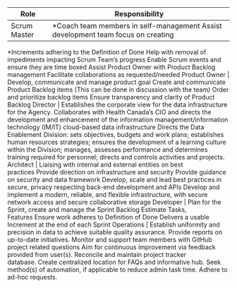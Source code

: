 <html>
<body>
<!--StartFragment-->

Role | Responsibility
-- | --
Scrum Master | *Coach team members in self-management Assist development team focus on creating 
*Increments adhering to the Definition of Done Help with removal of impediments impacting Scrum Team’s progress Enable Scrum events and ensure they are time boxed Assist Product Owner with Product Backlog management Facilitate collaborations as requested/needed
Product Owner | Develop, communicate and manage product goal Create and communicate Product Backlog items (This can be done in discussion with the team) Order and prioritize backlog items Ensure transparency and clarity of Product Backlog
Director | Establishes the corporate view for the data infrastructure for the Agency. Collaborates with Health Canada’s CIO and directs the development and enhancement of the information management/information technology (IM/IT) cloud-based data infrastructure Directs the Data Enablement Division: sets objectives, budgets and work plans; establishes human resources strategies; ensures the development of a learning culture within the Division; manages, assesses performance and determines training required for personnel; directs and controls activities and projects.
Architect | Liaising with internal and external entities on best practices Provide direction on infrastructure and security Provide guidance on security and data framework Develop, scale and lead best practices in secure, privacy respecting back-end development and APIs Develop and implement a modern, reliable, and flexible infrastructure, with secure network access and secure collaborative storage
Developer | Plan for the Sprint, create and manage the Sprint Backlog Estimate Tasks, Features Ensure work adheres to Definition of Done Delivers a usable Increment at the end of each Sprint
Operations | Establish uniformity and precision in data to achieve suitable quality assurance. Provide reports on up-to-date initiatives. Monitor and support team members with GitHub project related questions Aim for continuous improvement via feedback provided from user(s). Reconcile and maintain project tracker database. Create centralized location for FAQs and informative hub. Seek method(s) of automation, if applicable to reduce admin task time. Adhere to ad-hoc requests.

<!--EndFragment-->
</body>
</html>